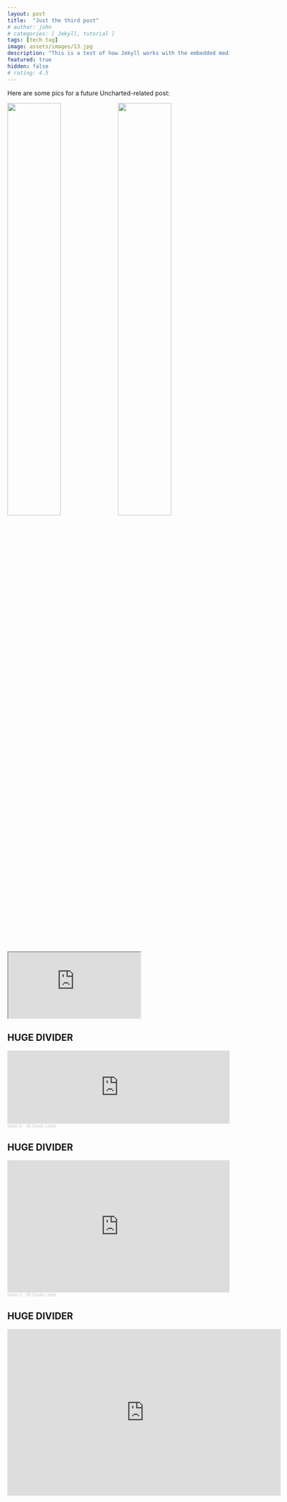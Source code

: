 ```yaml
---
layout: post
title:  "Just the third post"
# author: john
# categories: [ Jekyll, tutorial ]
tags: [tech tag]
image: assets/images/13.jpg
description: "This is a test of how Jekyll works with the embedded media."
featured: true
hidden: false
# rating: 4.5
---
```


Here are some pics for a future Uncharted-related post:


<img src="{{ site.baseurl }}/assets/images/8.jpg" width="49%"> <img src="{{ site.baseurl }}/assets/images/8.jpg" width="49%"> 


<div class="embed-responsive embed-responsive-16by9">
  <iframe class="embed-responsive-item" src="https://www.youtube.com/embed/mc2hz3LJhTY" allowfullscreen></iframe>
</div>

## HUGE DIVIDER

<iframe width="100%" height="166" scrolling="no" frameborder="no" allow="autoplay" src="https://w.soundcloud.com/player/?url=https%3A//api.soundcloud.com/tracks/342693606&color=%23ff5500&auto_play=false&hide_related=false&show_comments=true&show_user=true&show_reposts=false&show_teaser=true"></iframe><div style="font-size: 10px; color: #cccccc;line-break: anywhere;word-break: normal;overflow: hidden;white-space: nowrap;text-overflow: ellipsis; font-family: Interstate,Lucida Grande,Lucida Sans Unicode,Lucida Sans,Garuda,Verdana,Tahoma,sans-serif;font-weight: 100;"><a href="https://soundcloud.com/ndidio" title="Ndidi O" target="_blank" style="color: #cccccc; text-decoration: none;">Ndidi O</a> · <a href="https://soundcloud.com/ndidio/08-death-letter" title="08 Death Letter" target="_blank" style="color: #cccccc; text-decoration: none;">08 Death Letter</a></div>

## HUGE DIVIDER

<iframe width="100%" height="300" scrolling="no" frameborder="no" allow="autoplay" src="https://w.soundcloud.com/player/?url=https%3A//api.soundcloud.com/tracks/342693606&color=%23ff5500&auto_play=false&hide_related=false&show_comments=true&show_user=true&show_reposts=false&show_teaser=true&visual=true"></iframe><div style="font-size: 10px; color: #cccccc;line-break: anywhere;word-break: normal;overflow: hidden;white-space: nowrap;text-overflow: ellipsis; font-family: Interstate,Lucida Grande,Lucida Sans Unicode,Lucida Sans,Garuda,Verdana,Tahoma,sans-serif;font-weight: 100;"><a href="https://soundcloud.com/ndidio" title="Ndidi O" target="_blank" style="color: #cccccc; text-decoration: none;">Ndidi O</a> · <a href="https://soundcloud.com/ndidio/08-death-letter" title="08 Death Letter" target="_blank" style="color: #cccccc; text-decoration: none;">08 Death Letter</a></div>

## HUGE DIVIDER


<iframe src="https://player.twitch.tv/?video=651615319&parent=93997e132818.ngrok.io" frameborder="0" allowfullscreen="true" scrolling="no" height="378" width="620"></iframe>




<!-- ![]({{ site.baseurl }}/assets/images/8.jpg) ![]({{ site.baseurl }}/assets/images/8.jpg) -->



